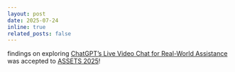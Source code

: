 ```yaml
---
layout: post
date: 2025-07-24
inline: true
related_posts: false
---
```


findings on exploring [ChatGPT’s Live Video Chat for Real-World Assistance](assets/pdf/chatgpt.pdf) was accepted to [ASSETS 2025](https://assets25.sigaccess.org/)!
